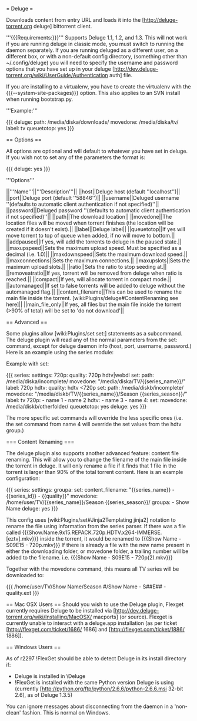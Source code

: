 = Deluge =

Downloads content from entry URL and loads it into the [http://deluge-torrent.org deluge] bittorrent client.

'''{{{Requirements:}}}'''
Supports Deluge 1.1, 1.2, and 1.3. This will not work if you are running deluge in classic mode, you must switch to running the daemon separately. If you are running deluged as a different user, on a different box, or with a non-default config directory, (something other than ~/.config/deluge) you will need to specify the username and password options that you have set up in your deluge [http://dev.deluge-torrent.org/wiki/UserGuide/Authentication auth] file.

If you are installing to a virtualenv, you have to create the virtualenv with the {{{--system-site-packages}}} option. This also applies to an SVN install when running bootstrap.py.

'''Example:'''

{{{
deluge:
  path: /media/diska/downloads/
  movedone: /media/diska/tv/
  label: tv
  queuetotop: yes
}}}

== Options ==

All options are optional and will default to whatever you have set in deluge.
If you wish not to set any of the parameters the format is:

{{{
deluge: yes
}}}

'''Options'''

||'''Name'''||'''Description'''||
||host||Deluge host (default ''localhost'')||
||port||Deluge port (default ''58846'')||
||username||Deluged username ''(defaults to automatic client authentication if not specified)''||
||password||Deluged password ''(defaults to automatic client authentication if not specified)''||
||path||The download location||
||movedone||The location files will be moved when torrent finishes (the location will be created if it doesn't exist).||
||label||Deluge label||
||queuetotop||If yes will move torrent to top of queue when added, if no will move to bottom.||
||addpaused||If yes, will add the torrents to deluge in the paused state.||
||maxupspeed||Sets the maximum upload speed. Must be specified as a decimal (i.e. 1.0)||
||maxdownspeed||Sets the maximum download speed.||
||maxconnections||Sets the maximum connections.||
||maxupslots||Sets the maximum upload slots.||
||ratio||Sets the ratio to stop seeding at.||
||removeatratio||If yes, torrent will be removed from deluge when ratio is reached.||
||compact||If yes, will allocate torrent in compact mode.||
||automanaged||If set to false torrents will be added to deluge without the automanaged flag.||
||content_filename||This can be used to rename the main file inside the torrent. [wiki:Plugins/deluge#ContentRenaming see here]||
||main_file_only||If yes, all files but the main file inside the torrent (>90% of total) will be set to 'do not download'||



== Advanced ==

Some plugins allow [wiki:Plugins/set set:] statements as a subcommand.
The deluge plugin will read any of the normal parameters from the set: command, except for deluge daemon info (host, port, username, password.)
Here is an example using the series module:

Example with set:

{{{
series:
  settings:
    720p:
      quality: 720p hdtv|webdl
      set:
        path: /media/diska/incomplete/
        movedone: "/media/diska/TV/{{series_name}}/"
        label: 720p
    hdtv:
      quality: hdtv <720p
      set:
        path: /media/diskb/incomplete/
        movedone: "/media/diskb/TV/{{series_name}}/Season {{series_season}}/"
        label: tv
  720p:
    - name 1
    - name 2
  hdtv:
    - name 3
    - name 4:
        set:
          movedone: /media/diskb/otherfolder/
          queuetotop: yes
deluge: yes
}}}

The more specific set commands will override the less specific ones (i.e. the set command from name 4 will override the set values from the hdtv group.)

=== Content Renaming ===

The deluge plugin also supports another advanced feature: content file renaming. This will allow you to change the filename of the main file inside the torrent in deluge. It will only rename a file if it finds that 1 file in the torrent is larger than 90% of the total torrent content. Here is an example configuration:

{{{
series:
  settings:
    groupa:
      set:
        content_filename: "{{series_name}} - {{series_id}} - {{quality}}"
        movedone: /home/user/TV/{{series_name}}/Season {{series_season}}/
  groupa:
    - Show Name
deluge: yes
}}}

This config uses [wiki:Plugins/set#Jinja2Templating jinja2] notation to rename the file using information from the series parser. If there was a file called {{{Show.Name.9x15.REPACK.720p.HDTV.x264-IMMERSE.[eztv].mkv}}} inside the torrent, it would be renamed to {{{Show Name - S09E15 - 720p.mkv}}} If there is already a file with the new name present in either the downloading folder, or movedone folder, a trailing number will be added to the filename. i.e. {{{Show Name - S09E15 - 720p(2).mkv}}}

Together with the movedone command, this means all TV series will be downloaded to:

{{{
/home/user/TV/Show Name/Season #/Show Name - S##E## - quality.ext
}}}

== Mac OSX Users ==
Should you wish to use the Deluge plugin, Flexget currently requires Deluge to be installed via [http://dev.deluge-torrent.org/wiki/Installing/MacOSX/ macports] (or source). Flexget is currently unable to interact with a deluge.app installation (as per ticket [http://flexget.com/ticket/1686/ 1686] and [http://flexget.com/ticket/1886/ 1886]). 

== Windows Users ==

As of r2297 !FlexGet should be able to detect Deluge in its install directory if:
- Deluge is installed in <program files>\Deluge
- !FlexGet is installed with the same Python version Deluge is using (currently [http://python.org/ftp/python/2.6.6/python-2.6.6.msi 32-bit 2.6], as of Deluge 1.3.5)

You can ignore messages about disconnecting from the daemon in a 'non-clean' fashion. This is normal on Windows.